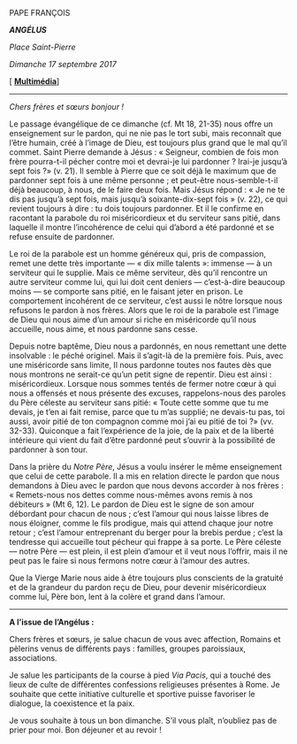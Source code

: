 PAPE FRANÇOIS

***ANGÉLUS***

*Place Saint-Pierre*

*Dimanche 17 septembre 2017*

[ **[Multimédia](http://w2.vatican.va/content/francesco/fr/events/event.dir.html/content/vaticanevents/fr/2017/9/17/angelus.html)**]

* * *

*Chers frères et sœurs bonjour !*

Le passage évangélique de ce dimanche (cf. Mt 18, 21-35) nous offre un enseignement sur le pardon, qui ne nie pas le tort subi, mais reconnaît que l’être humain, créé à l’image de Dieu, est toujours plus grand que le mal qu’il commet. Saint Pierre demande à Jésus : « Seigneur, combien de fois mon frère pourra-t-il pécher contre moi et devrai-je lui pardonner ? Irai-je jusqu’à sept fois ?» (v. 21). Il semble à Pierre que ce soit déjà le maximum que de pardonner sept fois à une même personne ; et peut-être nous-semble-t-il déjà beaucoup, à nous, de le faire deux fois. Mais Jésus répond : « Je ne te dis pas jusqu’à sept fois, mais jusqu’à soixante-dix-sept fois » (v. 22), ce qui revient toujours à dire : tu dois toujours pardonner. Et il le confirme en racontant la parabole du roi miséricordieux et du serviteur sans pitié, dans laquelle il montre l’incohérence de celui qui d’abord a été pardonné et se refuse ensuite de pardonner.

Le roi de la parabole est un homme généreux qui, pris de compassion, remet une dette très importante — « dix mille talents »: immense — à un serviteur qui le supplie. Mais ce même serviteur, dès qu’il rencontre un autre serviteur comme lui, qui lui doit cent deniers — c’est-à-dire beaucoup moins — se comporte sans pitié, en le faisant jeter en prison. Le comportement incohérent de ce serviteur, c’est aussi le nôtre lorsque nous refusons le pardon à nos frères. Alors que le roi de la parabole est l’image de Dieu qui nous aime d’un amour si riche en miséricorde qu’il nous accueille, nous aime, et nous pardonne sans cesse.

Depuis notre baptême, Dieu nous a pardonnés, en nous remettant une dette insolvable : le péché originel. Mais il s’agit-là de la première fois. Puis, avec une miséricorde sans limite, Il nous pardonne toutes nos fautes dès que nous montrons ne serait-ce qu’un petit signe de repentir. Dieu est ainsi : miséricordieux. Lorsque nous sommes tentés de fermer notre cœur à qui nous a offensés et nous présente des excuses, rappelons-nous des paroles du Père céleste au serviteur sans pitié: « Toute cette somme que tu me devais, je t’en ai fait remise, parce que tu m’as supplié; ne devais-tu pas, toi aussi, avoir pitié de ton compagnon comme moi j’ai eu pitié de toi ?» (vv. 32-33). Quiconque a fait l’expérience de la joie, de la paix et de la liberté intérieure qui vient du fait d’être pardonné peut s’ouvrir à la possibilité de pardonner à son tour.

Dans la prière du *Notre Père*, Jésus a voulu insérer le même enseignement que celui de cette parabole. Il a mis en relation directe le pardon que nous demandons à Dieu avec le pardon que nous devons accorder à nos frères : « Remets-nous nos dettes comme nous-mêmes avons remis à nos débiteurs » (Mt 6, 12). Le pardon de Dieu est le signe de son amour débordant pour chacun de nous ; c’est l’amour qui nous laisse libres de nous éloigner, comme le fils prodigue, mais qui attend chaque jour notre retour ; c’est l’amour entreprenant du berger pour la brebis perdue ; c’est la tendresse qui accueille tout pécheur qui frappe à sa porte. Le Père céleste — notre Père — est plein, il est plein d’amour et il veut nous l’offrir, mais il ne peut pas le faire si nous fermons notre cœur à l’amour des autres.

Que la Vierge Marie nous aide à être toujours plus conscients de la gratuité et de la grandeur du pardon reçu de Dieu, pour devenir miséricordieux comme lui, Père bon, lent à la colère et grand dans l’amour.

* * *

**A l’issue de l’Angélus :**

Chers frères et sœurs, je salue chacun de vous avec affection, Romains et pèlerins venus de différents pays : familles, groupes paroissiaux, associations.

Je salue les participants de la course à pied *Via Pacis*, qui a touché des lieux de culte de différentes confessions religieuses présentes à Rome. Je souhaite que cette initiative culturelle et sportive puisse favoriser le dialogue, la coexistence et la paix.

Je vous souhaite à tous un bon dimanche. S’il vous plaît, n’oubliez pas de prier pour moi. Bon déjeuner et au revoir !